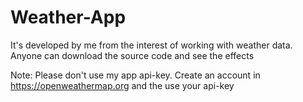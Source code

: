 # Weather-App

It's developed by me from the interest of working with weather data. Anyone can download the source code and see the effects

Note: Please don't use my app api-key. Create an account in https://openweathermap.org and the use your api-key
